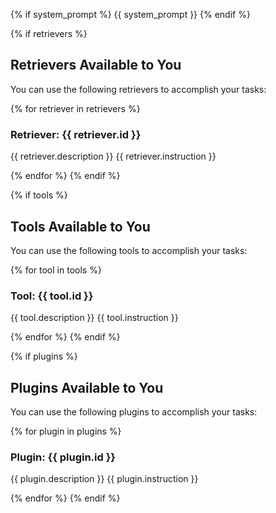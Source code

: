 {% if system_prompt %}
{{ system_prompt }}
{% endif %}

{% if retrievers %}
## Retrievers Available to You
You can use the following retrievers to accomplish your tasks:

{% for retriever in retrievers %}
### Retriever: {{ retriever.id }}
{{ retriever.description }}
{{ retriever.instruction }}

{% endfor %}
{% endif %}

{% if tools %}
## Tools Available to You
You can use the following tools to accomplish your tasks:

{% for tool in tools %}
### Tool: {{ tool.id }}
{{ tool.description }}
{{ tool.instruction }}

{% endfor %}
{% endif %}

{% if plugins %}
## Plugins Available to You
You can use the following plugins to accomplish your tasks:

{% for plugin in plugins %}
### Plugin: {{ plugin.id }}
{{ plugin.description }}
{{ plugin.instruction }}

{% endfor %}
{% endif %}